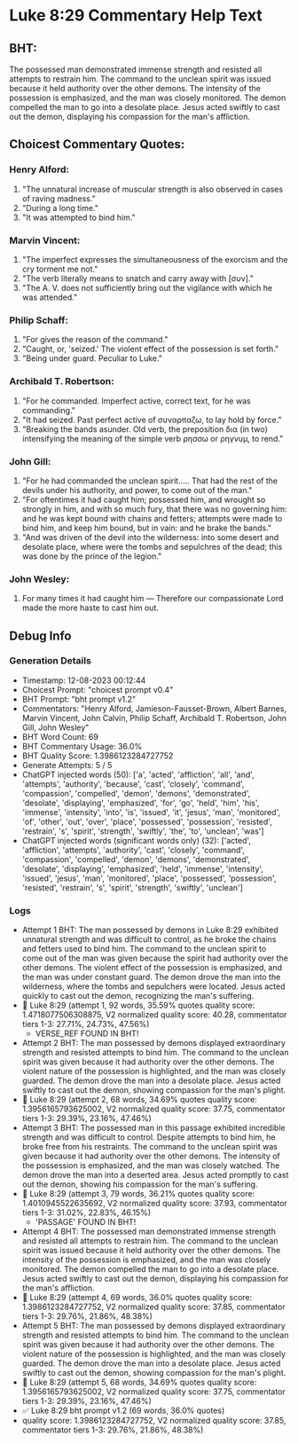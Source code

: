 # Luke 8:29 Commentary Help Text

## BHT:
The possessed man demonstrated immense strength and resisted all attempts to restrain him. The command to the unclean spirit was issued because it held authority over the other demons. The intensity of the possession is emphasized, and the man was closely monitored. The demon compelled the man to go into a desolate place. Jesus acted swiftly to cast out the demon, displaying his compassion for the man's affliction.

## Choicest Commentary Quotes:
### Henry Alford:
1. "The unnatural increase of muscular strength is also observed in cases of raving madness."
2. "During a long time."
3. "It was attempted to bind him."

### Marvin Vincent:
1. "The imperfect expresses the simultaneousness of the exorcism and the cry torment me not." 
2. "The verb literally means to snatch and carry away with [συν]."
3. "The A. V. does not sufficiently bring out the vigilance with which he was attended."

### Philip Schaff:
1. "For gives the reason of the command."
2. "Caught, or, 'seized.' The violent effect of the possession is set forth."
3. "Being under guard. Peculiar to Luke."

### Archibald T. Robertson:
1. "For he commanded. Imperfect active, correct text, for he was commanding."
2. "It had seized. Past perfect active of συναρπαζω, to lay hold by force."
3. "Breaking the bands asunder. Old verb, the preposition δια (in two) intensifying the meaning of the simple verb ρησσω or ρηγνυμ, to rend."

### John Gill:
1. "For he had commanded the unclean spirit..... That had the rest of the devils under his authority, and power, to come out of the man." 
2. "For oftentimes it had caught him; possessed him, and wrought so strongly in him, and with so much fury, that there was no governing him: and he was kept bound with chains and fetters; attempts were made to bind him, and keep him bound, but in vain: and he brake the bands."
3. "And was driven of the devil into the wilderness: into some desert and desolate place, where were the tombs and sepulchres of the dead; this was done by the prince of the legion."

### John Wesley:
1. For many times it had caught him — Therefore our compassionate Lord made the more haste to cast him out.



## Debug Info
### Generation Details
- Timestamp: 12-08-2023 00:12:44
- Choicest Prompt: "choicest prompt v0.4"
- BHT Prompt: "bht prompt v1.2"
- Commentators: "Henry Alford, Jamieson-Fausset-Brown, Albert Barnes, Marvin Vincent, John Calvin, Philip Schaff, Archibald T. Robertson, John Gill, John Wesley"
- BHT Word Count: 69
- BHT Commentary Usage: 36.0%
- BHT Quality Score: 1.3986123284727752
- Generate Attempts: 5 / 5
- ChatGPT injected words (50):
	['a', 'acted', 'affliction', 'all', 'and', 'attempts', 'authority', 'because', 'cast', 'closely', 'command', 'compassion', 'compelled', 'demon', 'demons', 'demonstrated', 'desolate', 'displaying', 'emphasized', 'for', 'go', 'held', 'him', 'his', 'immense', 'intensity', 'into', 'is', 'issued', 'it', 'jesus', 'man', 'monitored', 'of', 'other', 'out', 'over', 'place', 'possessed', 'possession', 'resisted', 'restrain', 's', 'spirit', 'strength', 'swiftly', 'the', 'to', 'unclean', 'was']
- ChatGPT injected words (significant words only) (32):
	['acted', 'affliction', 'attempts', 'authority', 'cast', 'closely', 'command', 'compassion', 'compelled', 'demon', 'demons', 'demonstrated', 'desolate', 'displaying', 'emphasized', 'held', 'immense', 'intensity', 'issued', 'jesus', 'man', 'monitored', 'place', 'possessed', 'possession', 'resisted', 'restrain', 's', 'spirit', 'strength', 'swiftly', 'unclean']

### Logs
- Attempt 1 BHT: The man possessed by demons in Luke 8:29 exhibited unnatural strength and was difficult to control, as he broke the chains and fetters used to bind him. The command to the unclean spirit to come out of the man was given because the spirit had authority over the other demons. The violent effect of the possession is emphasized, and the man was under constant guard. The demon drove the man into the wilderness, where the tombs and sepulchers were located. Jesus acted quickly to cast out the demon, recognizing the man's suffering.
- 🔄 Luke 8:29 (attempt 1, 92 words, 35.59% quotes quality score: 1.4718077506308875, V2 normalized quality score: 40.28, commentator tiers 1-3: 27.71%, 24.73%, 47.56%) 
	- VERSE_REF FOUND IN BHT!
- Attempt 2 BHT: The man possessed by demons displayed extraordinary strength and resisted attempts to bind him. The command to the unclean spirit was given because it had authority over the other demons. The violent nature of the possession is highlighted, and the man was closely guarded. The demon drove the man into a desolate place. Jesus acted swiftly to cast out the demon, showing compassion for the man's plight.
- 🔄 Luke 8:29 (attempt 2, 68 words, 34.69% quotes quality score: 1.3956165793625002, V2 normalized quality score: 37.75, commentator tiers 1-3: 29.39%, 23.16%, 47.46%)
- Attempt 3 BHT: The possessed man in this passage exhibited incredible strength and was difficult to control. Despite attempts to bind him, he broke free from his restraints. The command to the unclean spirit was given because it had authority over the other demons. The intensity of the possession is emphasized, and the man was closely watched. The demon drove the man into a deserted area. Jesus acted promptly to cast out the demon, showing his compassion for the man's suffering.
- 🔄 Luke 8:29 (attempt 3, 79 words, 36.21% quotes quality score: 1.4010945522635692, V2 normalized quality score: 37.93, commentator tiers 1-3: 31.02%, 22.83%, 46.15%) 
	- 'PASSAGE' FOUND IN BHT!
- Attempt 4 BHT: The possessed man demonstrated immense strength and resisted all attempts to restrain him. The command to the unclean spirit was issued because it held authority over the other demons. The intensity of the possession is emphasized, and the man was closely monitored. The demon compelled the man to go into a desolate place. Jesus acted swiftly to cast out the demon, displaying his compassion for the man's affliction.
- 🔄 Luke 8:29 (attempt 4, 69 words, 36.0% quotes quality score: 1.3986123284727752, V2 normalized quality score: 37.85, commentator tiers 1-3: 29.76%, 21.86%, 48.38%)
- Attempt 5 BHT: The man possessed by demons displayed extraordinary strength and resisted attempts to bind him. The command to the unclean spirit was given because it had authority over the other demons. The violent nature of the possession is highlighted, and the man was closely guarded. The demon drove the man into a desolate place. Jesus acted swiftly to cast out the demon, showing compassion for the man's plight.
- 🔄 Luke 8:29 (attempt 5, 68 words, 34.69% quotes quality score: 1.3956165793625002, V2 normalized quality score: 37.75, commentator tiers 1-3: 29.39%, 23.16%, 47.46%)
- ✅ Luke 8:29 bht prompt v1.2 (69 words, 36.0% quotes)
- quality score: 1.3986123284727752, V2 normalized quality score: 37.85, commentator tiers 1-3: 29.76%, 21.86%, 48.38%)